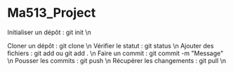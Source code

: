 # Ma513_Project



Initialiser un dépôt	: git init  \n            


Cloner un dépôt	: git clone <url> \n
Vérifier le statut	: git status \n
Ajouter des fichiers	: git add <fichier> ou git add . \n
Faire un commit	: git commit -m "Message" \n
Pousser les commits	: git push \n
Récupérer les changements	: git pull \n
